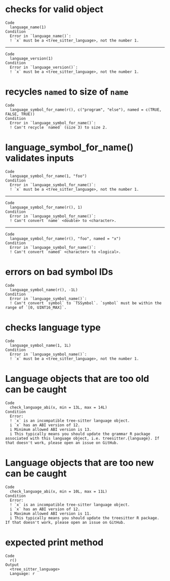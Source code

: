 # checks for valid object

    Code
      language_name(1)
    Condition
      Error in `language_name()`:
      ! `x` must be a <tree_sitter_language>, not the number 1.

---

    Code
      language_version(1)
    Condition
      Error in `language_version()`:
      ! `x` must be a <tree_sitter_language>, not the number 1.

# recycles `named` to size of `name`

    Code
      language_symbol_for_name(r(), c("program", "else"), named = c(TRUE, FALSE, TRUE))
    Condition
      Error in `language_symbol_for_name()`:
      ! Can't recycle `named` (size 3) to size 2.

# language_symbol_for_name() validates inputs

    Code
      language_symbol_for_name(1, "foo")
    Condition
      Error in `language_symbol_for_name()`:
      ! `x` must be a <tree_sitter_language>, not the number 1.

---

    Code
      language_symbol_for_name(r(), 1)
    Condition
      Error in `language_symbol_for_name()`:
      ! Can't convert `name` <double> to <character>.

---

    Code
      language_symbol_for_name(r(), "foo", named = "x")
    Condition
      Error in `language_symbol_for_name()`:
      ! Can't convert `named` <character> to <logical>.

# errors on bad symbol IDs

    Code
      language_symbol_name(r(), -1L)
    Condition
      Error in `language_symbol_name()`:
      ! Can't convert `symbol` to `TSSymbol`. `symbol` must be within the range of `[0, UINT16_MAX]`.

# checks language type

    Code
      language_symbol_name(1, 1L)
    Condition
      Error in `language_symbol_name()`:
      ! `x` must be a <tree_sitter_language>, not the number 1.

# Language objects that are too old can be caught

    Code
      check_language_abi(x, min = 13L, max = 14L)
    Condition
      Error:
      ! `x` is an incompatible tree-sitter language object.
      i `x` has an ABI version of 12.
      i Minimum allowed ABI version is 13.
      i This typically means you should update the grammar R package associated with this language object, i.e. treesitter.{language}. If that doesn't work, please open an issue on GitHub.

# Language objects that are too new can be caught

    Code
      check_language_abi(x, min = 10L, max = 11L)
    Condition
      Error:
      ! `x` is an incompatible tree-sitter language object.
      i `x` has an ABI version of 12.
      i Maximum allowed ABI version is 11.
      i This typically means you should update the treesitter R package. If that doesn't work, please open an issue on GitHub.

# expected print method

    Code
      r()
    Output
      <tree_sitter_language>
      Language: r

